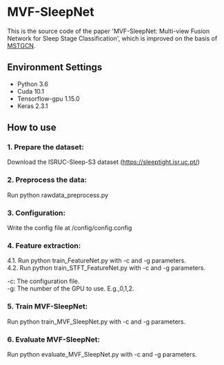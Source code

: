 # MVF-SleepNet
This is the source code of the paper 'MVF-SleepNet: Multi-view Fusion Network for Sleep Stage Classification', which is improved on the basis of [MSTGCN](https://github.com/ziyujia/MSTGCN).

## Environment Settings
- Python 3.6
- Cuda 10.1
- Tensorflow-gpu 1.15.0
- Keras 2.3.1

## How to use

### 1. Prepare the dataset:

Download the ISRUC-Sleep-S3 dataset (https://sleeptight.isr.uc.pt/)

### 2. Preprocess the data:

Run python rawdata_preprocess.py

### 3. Configuration:

Write the config file at /config/config.config

### 4. Feature extraction:

4.1. Run python train_FeatureNet.py with -c and -g parameters. <br>
4.2. Run python train_STFT_FeatureNet.py with -c and -g parameters.

-c: The configuration file. <br>
-g: The number of the GPU to use. E.g.,0,1,2.

### 5. Train MVF-SleepNet:

Run python train_MVF_SleepNet.py with -c and -g parameters.

### 6. Evaluate MVF-SleepNet:

Run python evaluate_MVF_SleepNet.py with -c and -g parameters.
